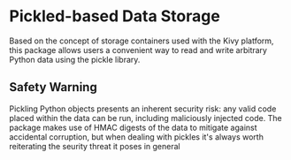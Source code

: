 # Pickled-based Data Storage

Based on the concept of storage containers used with the Kivy platform, this package allows users a convenient way to read and write arbitrary Python data using the pickle library. 

## Safety Warning

Pickling Python objects presents an inherent security risk: any valid code placed within the data can be run, including maliciously injected code. The package makes use of HMAC digests of the data to mitigate against accidental corruption, but when dealing with pickles it's always worth reiterating the seurity threat it poses in general

